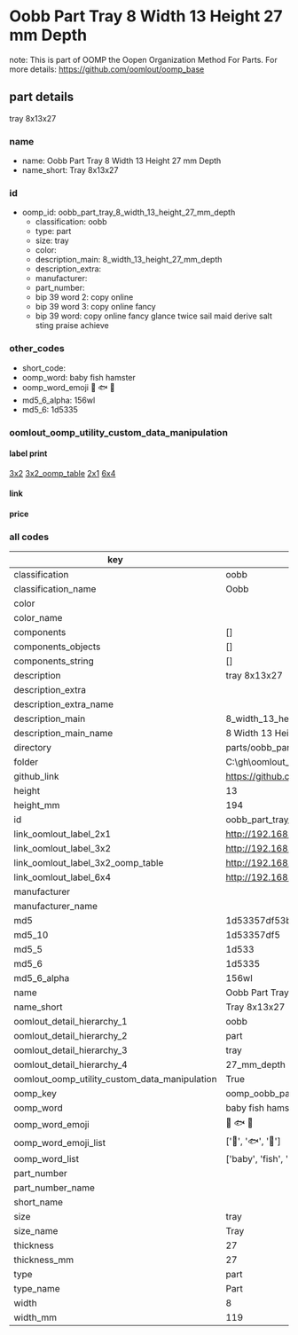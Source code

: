 # Oobb Part Tray 8 Width 13 Height 27 mm Depth  

note: This is part of OOMP the Oopen Organization Method For Parts. For more details: https://github.com/oomlout/oomp_base

##  part details
  



tray 8x13x27



### name
* name: Oobb Part Tray 8 Width 13 Height 27 mm Depth
* name_short: Tray 8x13x27 
### id
* oomp_id: oobb_part_tray_8_width_13_height_27_mm_depth
  * classification: oobb
  * type: part
  * size: tray
  * color: 
  * description_main: 8_width_13_height_27_mm_depth
  * description_extra: 
  * manufacturer: 
  * part_number: 
  * bip 39 word 2: copy online
  * bip 39 word 3: copy online fancy
  * bip 39 word: copy online fancy glance twice sail maid derive salt sting praise achieve

### other_codes
* short_code: 
* oomp_word: baby fish hamster
* oomp_word_emoji :baby: :fish: :hamster:
* md5_6_alpha: 156wl
* md5_6: 1d5335






### oomlout_oomp_utility_custom_data_manipulation
#### label print
[3x2](http://192.168.1.245:1112/?label=oomp%20156wl)
[3x2_oomp_table](http://192.168.1.108:1112/?label=oomp%20156wl)
[2x1](http://192.168.1.242:1112/?label=oomp%20156wl)
[6x4](http://192.168.1.55:1112/?label=oomp%20156wl)    

#### link

                              

#### price







### all codes 
| key | value |  
| --- | --- |  
| classification | oobb |  
| classification_name | Oobb |  
| color |  |  
| color_name |  |  
| components | [] |  
| components_objects | [] |  
| components_string | [] |  
| description | tray 8x13x27 |  
| description_extra |  |  
| description_extra_name |  |  
| description_main | 8_width_13_height_27_mm_depth |  
| description_main_name | 8 Width 13 Height 27 mm Depth |  
| directory | parts/oobb_part_tray_8_width_13_height_27_mm_depth |  
| folder | C:\gh\oomlout_oobb_version_4_generated_parts\parts\oobb_part_tray_8_width_13_height_27_mm_depth |  
| github_link | https://github.com/oomlout/oomlout_oomp_part_src/tree/main/parts/oobb_part_tray_8_width_13_height_27_mm_depth |  
| height | 13 |  
| height_mm | 194 |  
| id | oobb_part_tray_8_width_13_height_27_mm_depth |  
| link_oomlout_label_2x1 | http://192.168.1.242:1112/?label=oomp%20156wl |  
| link_oomlout_label_3x2 | http://192.168.1.245:1112/?label=oomp%20156wl |  
| link_oomlout_label_3x2_oomp_table | http://192.168.1.108:1112/?label=oomp%20156wl |  
| link_oomlout_label_6x4 | http://192.168.1.55:1112/?label=oomp%20156wl |  
| manufacturer |  |  
| manufacturer_name |  |  
| md5 | 1d53357df53b70c2f8f5a62aa5e6b980 |  
| md5_10 | 1d53357df5 |  
| md5_5 | 1d533 |  
| md5_6 | 1d5335 |  
| md5_6_alpha | 156wl |  
| name | Oobb Part Tray 8 Width 13 Height 27 mm Depth |  
| name_short | Tray 8x13x27  |  
| oomlout_detail_hierarchy_1 | oobb |  
| oomlout_detail_hierarchy_2 | part |  
| oomlout_detail_hierarchy_3 | tray |  
| oomlout_detail_hierarchy_4 | 27_mm_depth |  
| oomlout_oomp_utility_custom_data_manipulation | True |  
| oomp_key | oomp_oobb_part_tray_8_width_13_height_27_mm_depth |  
| oomp_word | baby fish hamster |  
| oomp_word_emoji | :baby: :fish: :hamster: |  
| oomp_word_emoji_list | [':baby:', ':fish:', ':hamster:'] |  
| oomp_word_list | ['baby', 'fish', 'hamster'] |  
| part_number |  |  
| part_number_name |  |  
| short_name |  |  
| size | tray |  
| size_name | Tray |  
| thickness | 27 |  
| thickness_mm | 27 |  
| type | part |  
| type_name | Part |  
| width | 8 |  
| width_mm | 119 |  
